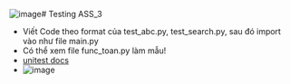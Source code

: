 ![image](https://github.com/truongminhtrihc/Testing-ass3/assets/99452100/11557836-df10-43c0-baf7-ce8b0484b1c7)# Testing ASS_3
- Viết Code theo format của test_abc.py, test_search.py, sau đó import vào như file main.py
-  Có thể xem file func_toan.py làm mẫu!
- [unitest docs](https://docs.python.org/3/library/unittest.html)
- ![image](https://media4.giphy.com/media/v1.Y2lkPTc5MGI3NjExb3E5cmxtaDY3emNsZng2Y3N4dDYyOWl3dzY4YXk1ZXJxbjhrMDI4diZlcD12MV9pbnRlcm5hbF9naWZfYnlfaWQmY3Q9Zw/YRThiAEEYVNtC5acLO/giphy.gif)


